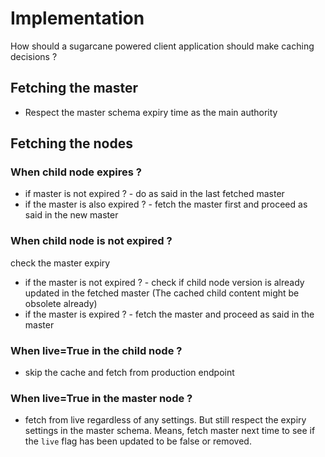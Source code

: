 # Implementation

How should a sugarcane powered client application should make caching decisions ?

## Fetching the master
- Respect the master schema expiry time as the main authority

## Fetching the nodes

### When child node expires ?
- if master is not expired ? - do as said in the last fetched master
- if the master is also expired ? - fetch the master first and proceed as said in the new master

### When child node is not expired ?
check the master expiry
- if the master is not expired ? - check if child node version is already updated in the fetched master (The cached child content might be obsolete already)
- if the master is expired ? - fetch the master and proceed as said in the master

### When live=True in the child node ?
- skip the cache and fetch from production endpoint

### When live=True in the master node ?
- fetch from live regardless of any settings. But still respect the expiry settings in the master schema. Means, fetch master next time to see if the `live` flag has been updated to be false or removed.

  
